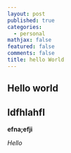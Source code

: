 ```yaml
---
layout: post
published: true
categories:
  - personal
mathjax: false
featured: false
comments: false
title: hello World
---
```

## Hello world

## ldfhlahfl
**efna;efji**

_Hello_
